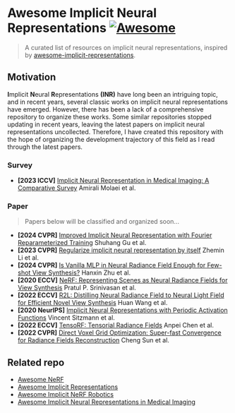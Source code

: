 # Awesome Implicit Neural Representations  [![Awesome](https://camo.githubusercontent.com/8693bde04030b1670d5097703441005eba34240c32d1df1eb82a5f0d6716518e/68747470733a2f2f63646e2e7261776769742e636f6d2f73696e647265736f726875732f617765736f6d652f643733303566333864323966656437386661383536353265336136336531353464643865383832392f6d656469612f62616467652e737667)](https://github.com/sindresorhus/awesome)

> A curated list of resources on implicit neural representations, inspired by [awesome-implicit-representations](https://github.com/vsitzmann/awesome-implicit-representations).





## Motivation

**I**mplicit **N**eural **R**epresentations **(INR)** have long been an intriguing topic, and in recent years, several classic works on implicit neural representations have emerged. However, there has been a lack of a comprehensive repository to organize these works. Some similar repositories stopped updating in recent years, leaving the latest papers on implicit neural representations uncollected. Therefore, I have created this repository with the hope of organizing the development trajectory of this field as I read through the latest papers.



### Survey

- **[2023 ICCV]** [Implicit Neural Representation in Medical Imaging: A Comparative Survey](https://arxiv.org/abs/2307.16142) Amirali Molaei et al.



### Paper

> Papers below will be classified and organized soon...

 

- **[2024 CVPR]** [Improved Implicit Neural Representation with Fourier Reparameterized Training](http://arxiv.org/abs/2401.07402) Shuhang Gu et al.
- **[2023 CVPR]** [Regularize implicit neural representation by itself](http://arxiv.org/abs/2303.15484) Zhemin Li et al.
- **[2024 CVPR]** [Is Vanilla MLP in Neural Radiance Field Enough for Few-shot View Synthesis?](http://arxiv.org/abs/2403.06092) Hanxin Zhu et al.
- **[2020 ECCV]** [NeRF: Representing Scenes as Neural Radiance Fields for View Synthesis](http://arxiv.org/abs/2003.08934) Pratul P. Srinivasan et al.
- **[2022 ECCV]** [R2L: Distilling Neural Radiance Field to Neural Light Field for Efficient Novel View Synthesis](http://arxiv.org/abs/2203.17261) Huan Wang et al.
- **[2020 NeurIPS]** [Implicit Neural Representations with Periodic Activation Functions](http://arxiv.org/abs/2006.09661) Vincent Sitzmann et al.
- **[2022 ECCV]** [TensoRF: Tensorial Radiance Fields](https://arxiv.org/abs/2203.09517) Anpei Chen et al.
- **[2022 CVPR]** [Direct Voxel Grid Optimization: Super-fast Convergence for Radiance Fields Reconstruction](https://arxiv.org/abs/2111.11215) Cheng Sun et al.



## Related repo

- [Awesome NeRF](https://github.com/awesome-NeRF/awesome-NeRF)
- [Awesome Implicit Representations](https://github.com/vsitzmann/awesome-implicit-representations)
- [Awesome Implicit NeRF Robotics](https://github.com/zubair-irshad/Awesome-Implicit-NeRF-Robotics)
- [Awesome Implicit Neural Representations in Medical Imaging](https://github.com/xmindflow/Awesome-Implicit-Neural-Representations-in-Medical-imaging)

